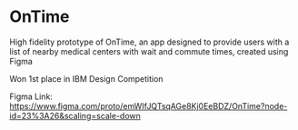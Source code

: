 # OnTime
High fidelity prototype of OnTime, an app designed to provide users with a list of nearby medical centers with wait and commute times, created using Figma

Won 1st place in IBM Design Competition 

Figma Link: https://www.figma.com/proto/emWIfJQTsqAGe8Kj0EeBDZ/OnTime?node-id=23%3A26&scaling=scale-down 
